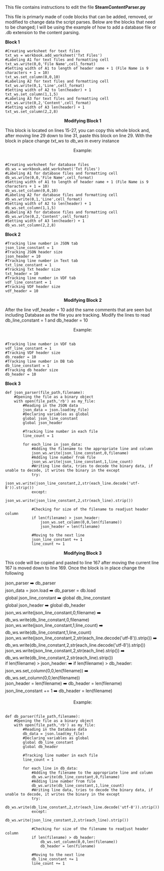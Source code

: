 This file contains instructions to edit the file **SteamContentParser.py**

This file is primarly made of code blocks that can be added, removed, or modified to change data the script parses. 
Below are the blocks that need to be changed; I will be using the example of how to add a database file or .db extension 
to the content parsing.

**Block 1**
```
#Creating worksheet for text files
txt_ws = workbook.add_worksheet('Txt Files')
#Labeling A1 for text files and formatting cell
txt_ws.write(0,0,'File Name',cell_format)
#Setting width of A1 to length of header name + 1 (File Name is 9 characters + 1 = 10)
txt_ws.set_column(0,0,10)
#Labeling A2 for text files and formatting cell
txt_ws.write(0,1,'Line',cell_format)
#Setting width of A2 to len(header) + 1
txt_ws.set_column(1,1,5)
#Labeling A3 for text files and formatting cell
txt_ws.write(0,2,'Content',cell_format)
#Setting width of A3 len(header) + 1
txt_ws.set_column(2,2,8)
```
**<div align="center">Modifying Block 1</div>**

This block is located on lines 15-27, you can copy this whole block and, after moving line 29 down to line 31, paste this block
on line 29. With the block in place change *txt_ws* to *db_ws* in every instance

<div align="center">Example:</div> <br>

```
#Creating worksheet for database files
db_ws = workbook.add_worksheet('Txt Files')
#Labeling A1 for database files and formatting cell
db_ws.write(0,0,'File Name',cell_format)
#Setting width of A1 to length of header name + 1 (File Name is 9 characters + 1 = 10)
db_ws.set_column(0,0,10)
#Labeling A2 for database files and formatting cell
db_ws.write(0,1,'Line',cell_format)
#Setting width of A2 to len(header) + 1
db_ws.set_column(1,1,5)
#Labeling A3 for database files and formatting cell
db_ws.write(0,2,'Content',cell_format)
#Setting width of A3 len(header) + 1
db_ws.set_column(2,2,8)
```
**Block 2**
```
#Tracking line number in JSON tab
json_line_constant = 1
#Tracking JSON header size
json_header = 10
#Tracking line number in Text tab
txt_line_constant = 1
#Tracking Txt header size
txt_header = 10
#Tracking line number in VDF tab
vdf_line_constant = 1
#Tracking VDF header size
vdf_header = 10
```
**<div align="center">Modifying Block 2</div>**

After the line vdf_header = 10 add the same comments that are seen but including Database as the file you are tracking.
Modify the lines to read db_line_constant = 1 and db_header = 10

<div align="center">Example:</div> <br>

```
#Tracking line number in VDF tab
vdf_line_constant = 1
#Tracking VDF header size
db_reader = 10
#Tracking line number in DB tab
db_line_constant = 1
#Tracking db header size
db_header = 10
```
**Block 3**
```
def json_parser(file_path,filename):
    #Opening the file as a binary object
    with open(file_path,'rb') as my_file:
        #Reading in the JSON data
        json_data = json.load(my_file)
        #Declaring variables as global
        global json_line_constant
        global json_header

        #Tracking line number in each file
        line_count = 1

        for each_line in json_data:
            #Adding the filename to the appropriate line and column
            json_ws.write(json_line_constant,0,filename)
            #Adding line number from file
            json_ws.write(json_line_constant,1,line_count)
            #Writing line data, tries to decode the binary data, if unable to decode, it writes the binary in the except
            try:
                json_ws.write(json_line_constant,2,str(each_line.decode('utf-8')).strip())
            except:
                json_ws.write(json_line_constant,2,str(each_line).strip())

            #Checking for size of the filename to readjust header column
            if len(filename) > json_header:
                json_ws.set_column(0,0,len(filename))
                json_header = len(filename)

            #Moving to the next line
            json_line_constant += 1
            line_count += 1
```

**<div align="center">Modifying Block 3</div>**

This code will be copied and pasted to line 167 after moving the current line 167 is moved down to line 169.
Once the block is in place change the following

json_parser ➡️ db_parser <br>
json_data = json.load ➡️ db_parser = db.load <br>
global json_line_constant ➡️ global db_line_constant <br>
global json_header ➡️ global db_header <br>
json_ws.write(json_line_constant,0,filename) ➡️ db_ws.write(db_line_constant,0,filename) <br>
json_ws.write(json_line_constant,1,line_count) ➡️ db_ws.write(db_line_constant,1,line_count) <br>
json_ws.write(json_line_constant,2,str(each_line.decode('utf-8')).strip()) ➡️ db_ws.write(db_line_constant,2,str(each_line.decode('utf-8')).strip()) <br>
json_ws.write(json_line_constant,2,str(each_line).strip()) ➡️ db_ws.write(db_line_constant,2,str(each_line).strip()) <br>
if len(filename) > json_header: ➡️ if len(filename) > db_header: <br>
json_ws.set_column(0,0,len(filename)) ➡️ db_ws.set_column(0,0,len(filename)) <br>
json_header = len(filename) ➡️ db_header = len(filename) <br>
json_line_constant += 1 ➡️ db_header = len(filename) <br>

<div align="center">Example:</div> <br>

```
def db_parser(file_path,filename):
    #Opening the file as a binary object
    with open(file_path,'rb') as my_file:
        #Reading in the Database data
        db_data = json.load(my_file)
        #Declaring variables as global
        global db_line_constant
        global db_header

        #Tracking line number in each file
        line_count = 1

        for each_line in db_data:
            #Adding the filename to the appropriate line and column
            db_ws.write(db_line_constant,0,filename)
            #Adding line number from file
            db_ws.write(db_line_constant,1,line_count)
            #Writing line data, tries to decode the binary data, if unable to decode, it writes the binary in the except
            try:
                db_ws.write(db_line_constant,2,str(each_line.decode('utf-8')).strip())
            except:
                db_ws.write(json_line_constant,2,str(each_line).strip())

            #Checking for size of the filename to readjust header column
            if len(filename) > db_header:
                db_ws.set_column(0,0,len(filename))
                db_header = len(filename)

            #Moving to the next line
            db_line_constant += 1
            line_count += 1
```
